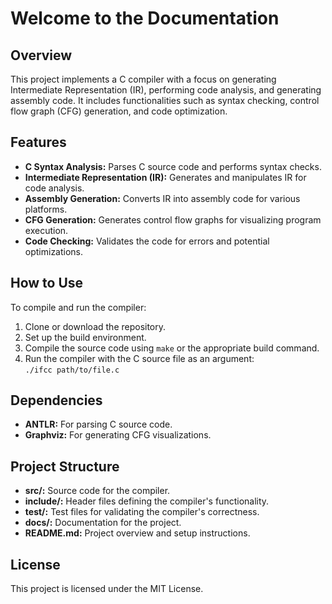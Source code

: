 # Welcome to the Documentation

## Overview

This project implements a C compiler with a focus on generating Intermediate Representation (IR), performing code analysis, and generating assembly code. It includes functionalities such as syntax checking, control flow graph (CFG) generation, and code optimization.

## Features

- **C Syntax Analysis:** Parses C source code and performs syntax checks.
- **Intermediate Representation (IR):** Generates and manipulates IR for code analysis.
- **Assembly Generation:** Converts IR into assembly code for various platforms.
- **CFG Generation:** Generates control flow graphs for visualizing program execution.
- **Code Checking:** Validates the code for errors and potential optimizations.

## How to Use

To compile and run the compiler:

1. Clone or download the repository.
2. Set up the build environment.
3. Compile the source code using `make` or the appropriate build command.
4. Run the compiler with the C source file as an argument:  
   `./ifcc path/to/file.c`

## Dependencies

- **ANTLR:** For parsing C source code.
- **Graphviz:** For generating CFG visualizations.

## Project Structure

- **src/:** Source code for the compiler.
- **include/:** Header files defining the compiler's functionality.
- **test/:** Test files for validating the compiler's correctness.
- **docs/:** Documentation for the project.
- **README.md:** Project overview and setup instructions.

## License

This project is licensed under the MIT License.
